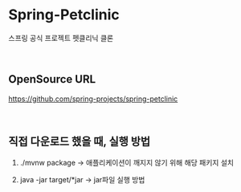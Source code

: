 # Spring-Petclinic
스프링 공식 프로젝트 펫클리닉 클론

</br>

## OpenSource URL
https://github.com/spring-projects/spring-petclinic

</br>

## 직접 다운로드 했을 때, 실행 방법
1. ./mvnw package
-> 애플리케이션이 깨지지 않기 위해 해당 패키지 설치
 
2. java -jar target/*jar
-> jar파일 실행 방법


